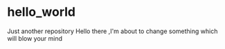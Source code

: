 # hello_world
Just another repository
Hello there ,I'm about to change something which will blow your mind
